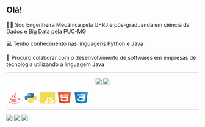 ## Olá! 
🧑‍🎓 Sou Engenheira Mecânica pela UFRJ e pós-graduanda em ciência da Dados e Big Data pela PUC-MG

💻 Tenho conhecimento nas linguagens Python e Java

🎯 Procuro colaborar com o desenvolvimento de softwares em empresas de tecnologia utilizando a linguagem Java

--------------------------------------------------------------------------------------------------------------------------------------------------------------------
<div align="center">
  <a href="https://github.com/LeandraInacio">
  <img height="180em" src="https://github-readme-stats.vercel.app/api?username=LeandraInacio&show_icons=true&theme=calm&include_all_commits=true&count_private=true"/>
  <img height="180em" src="https://github-readme-stats.vercel.app/api/top-langs/?username=LeandraInacio&layout=compact&langs_count=7&theme=calm"/>
</div>
  <div style="display: inline_block"><br>
  <img align="center" alt="Rafa-Js" height="30" width="40" src="https://raw.githubusercontent.com/devicons/devicon/master/icons/java/java-plain.svg">
  <img align="center" alt="Rafa-Python" height="30" width="40" src="https://raw.githubusercontent.com/devicons/devicon/master/icons/python/python-original.svg">
  <img align="center" alt="Rafa-Js" height="30" width="40" src="https://raw.githubusercontent.com/devicons/devicon/master/icons/javascript/javascript-plain.svg">
  <img align="center" alt="Rafa-HTML" height="30" width="40" src="https://raw.githubusercontent.com/devicons/devicon/master/icons/html5/html5-original.svg">
  <img align="center" alt="Rafa-CSS" height="30" width="40" src="https://raw.githubusercontent.com/devicons/devicon/master/icons/css3/css3-original.svg">
</div>

  ------------------------------------------------------------------------------------------------------------------------------------------------------------------
  
  <div>
  <a href="https://www.linkedin.com/in/leandra-in%C3%A1cio-de-paula-01a47a145/" target="_blank"><img src="https://img.shields.io/badge/-LinkedIn-%230077B5?style=for-the-badge&logo=linkedin&logoColor=white" target="_blank"></a> 
      <a href = "mailto:leandrainaciodepaula@gmail.com"><img src="https://img.shields.io/badge/-Gmail-%23333?style=for-the-badge&logo=gmail&logoColor=white" target="_blank"></a>
  <a href="https://instagram.com/leandrainaciodepaula_" target="_blank"><img src="https://img.shields.io/badge/-Instagram-%23E4405F?style=for-the-badge&logo=instagram&logoColor=white" target="_blank"></a>
   
  </div>
  
